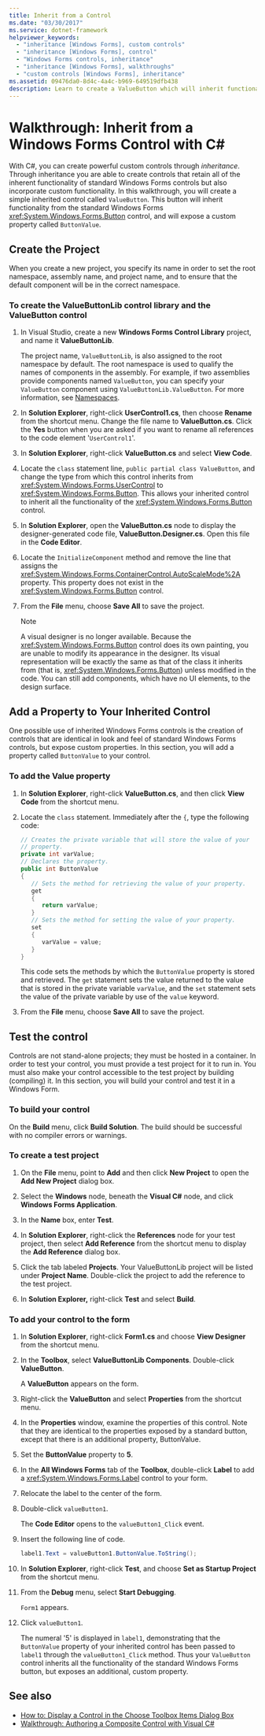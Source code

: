 ```yaml
---
title: Inherit from a Control
ms.date: "03/30/2017"
ms.service: dotnet-framework
helpviewer_keywords:
  - "inheritance [Windows Forms], custom controls"
  - "inheritance [Windows Forms], control"
  - "Windows Forms controls, inheritance"
  - "inheritance [Windows Forms], walkthroughs"
  - "custom controls [Windows Forms], inheritance"
ms.assetid: 09476da0-8d4c-4a4c-b969-649519dfb438
description: Learn to create a ValueButton which will inherit functionality from the standard Windows Forms Button control and expose a custom property called ButtonValue.
---
```

# Walkthrough: Inherit from a Windows Forms Control with C\#

With C#, you can create powerful custom controls through *inheritance*. Through inheritance you are able to create controls that retain all of the inherent functionality of standard Windows Forms controls but also incorporate custom functionality. In this walkthrough, you will create a simple inherited control called `ValueButton`. This button will inherit functionality from the standard Windows Forms <xref:System.Windows.Forms.Button> control, and will expose a custom property called `ButtonValue`.

## Create the Project

When you create a new project, you specify its name in order to set the root namespace, assembly name, and project name, and to ensure that the default component will be in the correct namespace.

### To create the ValueButtonLib control library and the ValueButton control

1. In Visual Studio, create a new **Windows Forms Control Library** project, and name it **ValueButtonLib**.

     The project name, `ValueButtonLib`, is also assigned to the root namespace by default. The root namespace is used to qualify the names of components in the assembly. For example, if two assemblies provide components named `ValueButton`, you can specify your `ValueButton` component using `ValueButtonLib.ValueButton`. For more information, see [Namespaces](/dotnet/csharp/programming-guide/namespaces/index).

2. In **Solution Explorer**, right-click **UserControl1.cs**, then choose **Rename** from the shortcut menu. Change the file name to **ValueButton.cs**. Click the **Yes** button when you are asked if you want to rename all references to the code element '`UserControl1`'.

3. In **Solution Explorer**, right-click **ValueButton.cs** and select **View Code**.

4. Locate the `class` statement line, `public partial class ValueButton`, and change the type from which this control inherits from <xref:System.Windows.Forms.UserControl> to <xref:System.Windows.Forms.Button>. This allows your inherited control to inherit all the functionality of the <xref:System.Windows.Forms.Button> control.

5. In **Solution Explorer**, open the **ValueButton.cs** node to display the designer-generated code file, **ValueButton.Designer.cs**. Open this file in the **Code Editor**.

6. Locate the `InitializeComponent` method and remove the line that assigns the <xref:System.Windows.Forms.ContainerControl.AutoScaleMode%2A> property. This property does not exist in the <xref:System.Windows.Forms.Button> control.

7. From the **File** menu, choose **Save All** to save the project.

    > [!NOTE]
    > A visual designer is no longer available. Because the <xref:System.Windows.Forms.Button> control does its own painting, you are unable to modify its appearance in the designer. Its visual representation will be exactly the same as that of the class it inherits from (that is, <xref:System.Windows.Forms.Button>) unless modified in the code. You can still add components, which have no UI elements, to the design surface.

## Add a Property to Your Inherited Control

One possible use of inherited Windows Forms controls is the creation of controls that are identical in look and feel of standard Windows Forms controls, but expose custom properties. In this section, you will add a property called `ButtonValue` to your control.

### To add the Value property

1. In **Solution Explorer**, right-click **ValueButton.cs**, and then click **View Code** from the shortcut menu.

2. Locate the `class` statement. Immediately after the `{`, type the following code:

    ```csharp
    // Creates the private variable that will store the value of your
    // property.
    private int varValue;
    // Declares the property.
    public int ButtonValue
    {
       // Sets the method for retrieving the value of your property.
       get
       {
          return varValue;
       }
       // Sets the method for setting the value of your property.
       set
       {
          varValue = value;
       }
    }
    ```

     This code sets the methods by which the `ButtonValue` property is stored and retrieved. The `get` statement sets the value returned to the value that is stored in the private variable `varValue`, and the `set` statement sets the value of the private variable by use of the `value` keyword.

3. From the **File** menu, choose **Save All** to save the project.

## Test the control

Controls are not stand-alone projects; they must be hosted in a container. In order to test your control, you must provide a test project for it to run in. You must also make your control accessible to the test project by building (compiling) it. In this section, you will build your control and test it in a Windows Form.

### To build your control

On the **Build** menu, click **Build Solution**. The build should be successful with no compiler errors or warnings.

### To create a test project

1. On the **File** menu, point to **Add** and then click **New Project** to open the **Add New Project** dialog box.

2. Select the **Windows** node, beneath the **Visual C#** node, and click **Windows Forms Application**.

3. In the **Name** box, enter **Test**.

4. In **Solution Explorer**, right-click the **References** node for your test project, then select **Add Reference** from the shortcut menu to display the **Add Reference** dialog box.

5. Click the tab labeled **Projects**. Your ValueButtonLib project will be listed under **Project Name**. Double-click the project to add the reference to the test project.

6. In **Solution Explorer,** right-click **Test** and select **Build**.

### To add your control to the form

1. In **Solution Explorer**, right-click **Form1.cs** and choose **View Designer** from the shortcut menu.

2. In the **Toolbox**, select **ValueButtonLib Components**. Double-click **ValueButton**.

     A **ValueButton** appears on the form.

3. Right-click the **ValueButton** and select **Properties** from the shortcut menu.

4. In the **Properties** window, examine the properties of this control. Note that they are identical to the properties exposed by a standard button, except that there is an additional property, ButtonValue.

5. Set the **ButtonValue** property to **5**.

6. In the **All Windows Forms** tab of the **Toolbox**, double-click **Label** to add a <xref:System.Windows.Forms.Label> control to your form.

7. Relocate the label to the center of the form.

8. Double-click `valueButton1`.

     The **Code Editor** opens to the `valueButton1_Click` event.

9. Insert the following line of code.

    ```csharp
    label1.Text = valueButton1.ButtonValue.ToString();
    ```

10. In **Solution Explorer**, right-click **Test**, and choose **Set as Startup Project** from the shortcut menu.

11. From the **Debug** menu, select **Start Debugging**.

     `Form1` appears.

12. Click `valueButton1`.

     The numeral '5' is displayed in `label1`, demonstrating that the `ButtonValue` property of your inherited control has been passed to `label1` through the `valueButton1_Click` method. Thus your `ValueButton` control inherits all the functionality of the standard Windows Forms button, but exposes an additional, custom property.

## See also

- [How to: Display a Control in the Choose Toolbox Items Dialog Box](how-to-display-a-control-in-the-choose-toolbox-items-dialog-box.md)
- [Walkthrough: Authoring a Composite Control with Visual C#](walkthrough-authoring-a-composite-control-with-visual-csharp.md)

